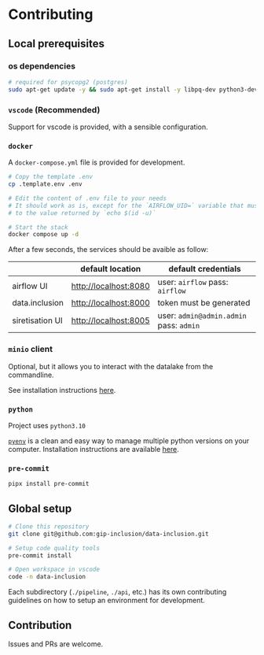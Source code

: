 # Contributing

## Local prerequisites

### os dependencies

```bash
# required for psycopg2 (postgres)
sudo apt-get update -y && sudo apt-get install -y libpq-dev python3-dev
```

### `vscode` (Recommended)

Support for vscode is provided, with a sensible configuration.

### `docker`

A `docker-compose.yml` file is provided for development.

```bash
# Copy the template .env
cp .template.env .env

# Edit the content of .env file to your needs
# It should work as is, except for the `AIRFLOW_UID=` variable that must be set
# to the value returned by `echo $(id -u)`

# Start the stack
docker compose up -d
```

After a few seconds, the services should be avaible as follow:

|                 | default location                                           | default credentials                     |
| --------------- | ---------------------------------------------------------- | --------------------------------------- |
| airflow UI      | [http://localhost:8080](http://localhost:8080)             | user: `airflow` pass: `airflow`         |
| data.inclusion  | [http://localhost:8000](http://localhost:8000/api/v0/docs) | token must be generated                 |
| siretisation UI | [http://localhost:8005](http://localhost:8005/admin)       | user: `admin@admin.admin` pass: `admin` |

### `minio` client

Optional, but it allows you to interact with the datalake from the commandline.

See installation instructions [here](https://min.io/docs/minio/linux/reference/minio-mc.html).

### `python`

Project uses `python3.10`

[`pyenv`](https://github.com/pyenv/pyenv) is a clean and easy way to manage multiple python versions on your computer. Installation instructions are available [here](https://github.com/pyenv/pyenv-installer).

### `pre-commit`

```bash
pipx install pre-commit
```

## Global setup

```bash
# Clone this repository
git clone git@github.com:gip-inclusion/data-inclusion.git

# Setup code quality tools
pre-commit install

# Open workspace in vscode
code -n data-inclusion
```

Each subdirectory (`./pipeline`, `./api`, etc.) has its own contributing guidelines on how to setup an environment for development.

## Contribution

Issues and PRs are welcome.
